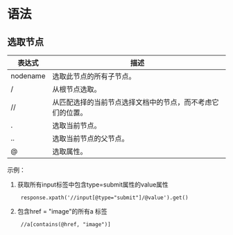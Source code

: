 <!--
 * @Author: wjn
 * @Date: 2020-03-13 17:14:19
 * @LastEditors: wjn
 * @LastEditTime: 2020-03-13 17:23:36
 -->
# 语法

## 选取节点


表达式| 描述
-|-
nodename| 选取此节点的所有子节点。
/| 从根节点选取。
//| 从匹配选择的当前节点选择文档中的节点，而不考虑它们的位置。
.| 选取当前节点。
..| 选取当前节点的父节点。
@| 选取属性。

示例：

1. 获取所有input标签中包含type=submit属性的value属性

        response.xpath('//input[@type="submit"]/@value').get()


2. 包含href = "image"的所有a 标签

        //a[contains(@href, "image")]